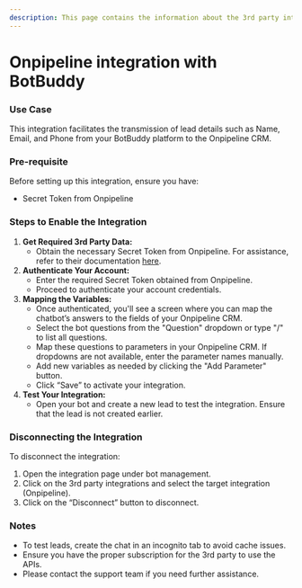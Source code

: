 ```yaml
---
description: This page contains the information about the 3rd party integrations.
---
```


# Onpipeline integration with BotBuddy

### Use Case

This integration facilitates the transmission of lead details such as Name, Email, and Phone from your BotBuddy platform to the Onpipeline CRM.

### Pre-requisite

Before setting up this integration, ensure you have:

* Secret Token from Onpipeline

### Steps to Enable the Integration

1. **Get Required 3rd Party Data:**
   * Obtain the necessary Secret Token from Onpipeline. For assistance, refer to their documentation [here](https://www.onpipeline.com/developers/).
2. **Authenticate Your Account:**
   * Enter the required Secret Token obtained from Onpipeline.
   * Proceed to authenticate your account credentials.
3. **Mapping the Variables:**
   * Once authenticated, you'll see a screen where you can map the chatbot’s answers to the fields of your Onpipeline CRM.
   * Select the bot questions from the "Question" dropdown or type "/" to list all questions.
   * Map these questions to parameters in your Onpipeline CRM. If dropdowns are not available, enter the parameter names manually.
   * Add new variables as needed by clicking the "Add Parameter" button.
   * Click “Save” to activate your integration.
4. **Test Your Integration:**
   * Open your bot and create a new lead to test the integration. Ensure that the lead is not created earlier.

### Disconnecting the Integration

To disconnect the integration:

1. Open the integration page under bot management.
2. Click on the 3rd party integrations and select the target integration (Onpipeline).
3. Click on the “Disconnect” button to disconnect.

### Notes

* To test leads, create the chat in an incognito tab to avoid cache issues.
* Ensure you have the proper subscription for the 3rd party to use the APIs.
* Please contact the support team if you need further assistance.
